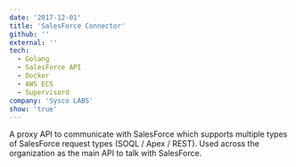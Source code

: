 ```yaml
---
date: '2017-12-01'
title: 'SalesForce Connector'
github: ''
external: ''
tech:
  - Golang
  - SalesForce API
  - Docker
  - AWS ECS
  - Supervisord
company: 'Sysco LABS'
show: 'true'
---
```


A proxy API to communicate with SalesForce which supports multiple types of SalesForce request types (SOQL / Apex / REST). Used across the
organization as the main API to talk with SalesForce.
